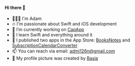 #### Hi there 👋

- 👨🏻‍💻 I'm Adam
- 🔥 I'm passionate about Swift and iOS development
- 🔭 I’m currently working on [CapApp](https://github.com/Admi126n/CapApp)
- 🌱 I learn Swift and everything around it
- 📲 I published two apps in the App Store: [BooksNotes](https://apps.apple.com/pl/app/booksnotes/id6476230743) and [SubscriptionCalendarConverter](https://apps.apple.com/pl/app/subscriptioncalendarconverter/id6478835060)
- 📫 You can reach via email: admi126n@gmail.com
- 🎨 My profile picture was created by [Basia](https://www.instagram.com/udon_drawings/)
